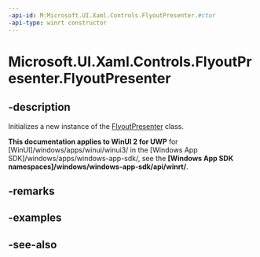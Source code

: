 ```yaml
---
-api-id: M:Microsoft.UI.Xaml.Controls.FlyoutPresenter.#ctor
-api-type: winrt constructor
---
```


<!-- Method syntax
public FlyoutPresenter()
-->

# Microsoft.UI.Xaml.Controls.FlyoutPresenter.FlyoutPresenter

## -description
Initializes a new instance of the [FlyoutPresenter](flyoutpresenter.md) class.

**This documentation applies to WinUI 2 for UWP** for [WinUI]/windows/apps/winui/winui3/ in the [Windows App SDK]/windows/apps/windows-app-sdk/, see the **[Windows App SDK namespaces]/windows/windows-app-sdk/api/winrt/**.

## -remarks

## -examples

## -see-also
